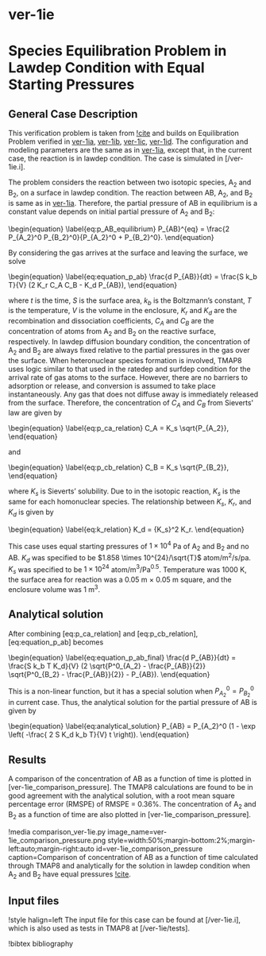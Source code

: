 # ver-1ie

# Species Equilibration Problem in Lawdep Condition with Equal Starting Pressures

## General Case Description

This verification problem is taken from [!cite](ambrosek2008verification) and builds on Equilibration Problem verified in [ver-1ia](ver-1ia.md), [ver-1ib](ver-1ib.md), [ver-1ic](ver-1ic.md), [ver-1id](ver-1id.md). The configuration and modeling parameters are the same as in [ver-1ia](ver-1ia.md), except that, in the current case, the reaction is in lawdep condition. The case is simulated in [/ver-1ie.i].

The problem considers the reaction between two isotopic species, A$_2$ and B$_2$, on a surface in lawdep condition. The reaction between AB, A$_2$, and B$_2$ is same as in [ver-1ia](ver-1ia.md). Therefore, the partial pressure of AB in equilibrium is a constant value depends on initial partial pressure of A$_2$ and B$_2$:

\begin{equation}
\label{eq:p_AB_equilibrium}
P_{AB}^{eq} = \frac{2 P_{A_2}^0 P_{B_2}^0}{P_{A_2}^0 + P_{B_2}^0}.
\end{equation}

By considering the gas arrives at the surface and leaving the surface, we solve

\begin{equation}
\label{eq:equation_p_ab}
\frac{d P_{AB}}{dt} = \frac{S k_b T}{V} (2 K_r C_A C_B - K_d P_{AB}),
\end{equation}

where $t$ is the time, $S$ is the surface area, $k_b$ is the Boltzmann’s constant, $T$ is the temperature, $V$ is the volume in the enclosure, $K_r$ and $K_d$ are the recombination and dissociation coefficients, $C_A$ and $C_B$ are the concentration of atoms from A$_2$ and B$_2$ on the reactive surface, respectively. In lawdep diffusion boundary condition, the concentration of A$_2$ and B$_2$ are always fixed relative to the partial pressures in the gas over the surface. When heteronuclear species formation is involved, TMAP8 uses logic similar to that used in the ratedep and surfdep condition for the arrival rate of gas atoms to the surface. However, there are no barriers to adsorption or release, and conversion is assumed to take place instantaneously. Any gas that does not diffuse away is immediately released from the surface. Therefore, the concentration of $C_A$ and $C_B$ from Sieverts' law are given by

\begin{equation}
\label{eq:p_ca_relation}
C_A = K_s \sqrt{P_{A_2}},
\end{equation}

and

\begin{equation}
\label{eq:p_cb_relation}
C_B = K_s \sqrt{P_{B_2}},
\end{equation}

where $K_s$ is Sieverts’ solubility. Due to in the isotopic reaction, $K_s$ is the same for each homonuclear species. The relationship between $K_s$, $K_r$, and $K_d$ is given by

\begin{equation}
\label{eq:k_relation}
K_d = {K_s}^2 K_r.
\end{equation}

This case uses equal starting pressures of $1 \times 10^{4}$ Pa of A$_2$ and B$_2$ and no AB. $K_d$ was specified to be $1.858 \times 10^{24}/\sqrt{T}$ atom/m$^2$/s/pa. $K_s$ was specified to be $1 \times 10^{24}$ atom/m$^3$/Pa$^{0.5}$. Temperature was 1000 K, the surface area for reaction was a 0.05 m $\times$ 0.05 m square, and the enclosure volume was 1 m$^3$.


## Analytical solution

After combining [eq:p_ca_relation] and [eq:p_cb_relation], [eq:equation_p_ab] becomes

\begin{equation}
\label{eq:equation_p_ab_final}
\frac{d P_{AB}}{dt} = \frac{S k_b T K_d}{V} (2 \sqrt{P^0_{A_2} - \frac{P_{AB}}{2}} \sqrt{P^0_{B_2} - \frac{P_{AB}}{2}} - P_{AB}).
\end{equation}

This is a non-linear function, but it has a special solution when $P^0_{A_2} = P^0_{B_2}$ in current case. Thus, the analytical solution for the partial pressure of AB is given by

\begin{equation}
\label{eq:analytical_solution}
P_{AB}  = P_{A_2}^0 (1 - \exp \left( -\frac{ 2 S K_d k_b T}{V} t \right)).
\end{equation}

## Results

A comparison of the concentration of AB as a function of time is plotted in [ver-1ie_comparison_pressure]. The TMAP8 calculations are found to be in good agreement with the analytical solution, with a root mean square percentage error (RMSPE) of RMSPE =  0.36%. The concentration of A$_2$ and B$_2$ as a function of time are also plotted in [ver-1ie_comparison_pressure].

!media comparison_ver-1ie.py
       image_name=ver-1ie_comparison_pressure.png
       style=width:50%;margin-bottom:2%;margin-left:auto;margin-right:auto
       id=ver-1ie_comparison_pressure
       caption=Comparison of concentration of AB as a function of time calculated through TMAP8 and analytically for the solution in lawdep condition when A$_2$ and B$_2$ have equal pressures [!cite](ambrosek2008verification).

## Input files

!style halign=left
The input file for this case can be found at [/ver-1ie.i], which is also used as tests in TMAP8 at [/ver-1ie/tests].

!bibtex bibliography
